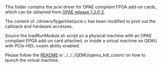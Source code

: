 This folder contains the pcie driver for OPAE compilant FPGA add-on cards, which can be obtained from [OPAE release 1.3.0-2](https://github.com/OPAE/opae-sdk/releases/download/1.3.0-2/opae-intel-fpga-driver-1.3.0-2.tar.gz).

The content of ./drivers/fpga/intel/pcie.c has been modified to print out the callstack and hardware accesses.

Source the loadRunModule.sh script on a physical machine with an OPAE compilant FPGA add-on card attached, or inside a virtual machine on QEMU with PCIe-HDL-cosim ability enabled.

Please follow the [README](../../../QEMU/qemu_hdl_cosim/) in ../../../QEMU/qemu_hdl_cosim/ on how to launch the virtual machine.
